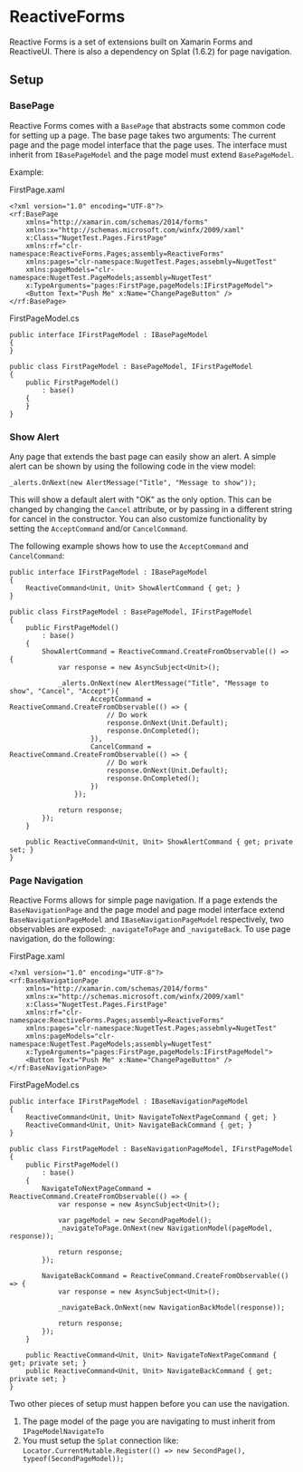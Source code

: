 # ReactiveForms

Reactive Forms is a set of extensions built on Xamarin Forms and ReactiveUI. There is also a dependency on Splat (1.6.2) for page navigation.

## Setup

### BasePage

Reactive Forms comes with a `BasePage` that abstracts some common code for setting up a page. The base page takes two arguments: The current page and the page model interface that the page uses. The interface must inherit from `IBasePageModel` and the page model must extend `BasePageModel`.

Example:

FirstPage.xaml
```
<?xml version="1.0" encoding="UTF-8"?>
<rf:BasePage 
	xmlns="http://xamarin.com/schemas/2014/forms" 
	xmlns:x="http://schemas.microsoft.com/winfx/2009/xaml" 
	x:Class="NugetTest.Pages.FirstPage"
	xmlns:rf="clr-namespace:ReactiveForms.Pages;assembly=ReactiveForms"
	xmlns:pages="clr-namespace:NugetTest.Pages;assebmly=NugetTest"
	xmlns:pageModels="clr-namespace:NugetTest.PageModels;assembly=NugetTest"
	x:TypeArguments="pages:FirstPage,pageModels:IFirstPageModel">
	<Button Text="Push Me" x:Name="ChangePageButton" />
</rf:BasePage>
```

FirstPageModel.cs
```
public interface IFirstPageModel : IBasePageModel
{
}

public class FirstPageModel : BasePageModel, IFirstPageModel
{
	public FirstPageModel()
		: base()
	{
	}
}
```

### Show Alert

Any page that extends the bast page can easily show an alert. A simple alert can be shown by using the following code in the view model:

```
_alerts.OnNext(new AlertMessage("Title", "Message to show"));
```

This will show a default alert with "OK" as the only option. This can be changed by changing the `Cancel` attribute, or by passing in a different string for cancel in the constructor. You can also customize functionality by setting the `AcceptCommand` and/or `CancelCommand`.

The following example shows how to use the `AcceptCommand` and `CancelCommand`:

```
public interface IFirstPageModel : IBasePageModel
{
	ReactiveCommand<Unit, Unit> ShowAlertCommand { get; }
}

public class FirstPageModel : BasePageModel, IFirstPageModel
{
	public FirstPageModel()
		: base()
	{
		ShowAlertCommand = ReactiveCommand.CreateFromObservable(() => {
			var response = new AsyncSubject<Unit>();

			_alerts.OnNext(new AlertMessage("Title", "Message to show", "Cancel", "Accept"){
					AcceptCommand = ReactiveCommand.CreateFromObservable(() => {
						// Do work
						response.OnNext(Unit.Default);
						response.OnCompleted();
					}),
					CancelCommand = ReactiveCommand.CreateFromObservable(() => {
						// Do work
						response.OnNext(Unit.Default);
						response.OnCompleted();
					})
				});

			return response;
		});
	}

	public ReactiveCommand<Unit, Unit> ShowAlertCommand { get; private set; }
}

```

### Page Navigation

Reactive Forms allows for simple page navigation. If a page extends the `BaseNavigationPage` and the page model and page model interface extend `BaseNavigationPageModel` and `IBaseNavigationPageModel` respectively, two observables are exposed: `_navigateToPage` and `_navigateBack`.  To use page navigation, do the following:

FirstPage.xaml
```
<?xml version="1.0" encoding="UTF-8"?>
<rf:BaseNavigationPage 
	xmlns="http://xamarin.com/schemas/2014/forms" 
	xmlns:x="http://schemas.microsoft.com/winfx/2009/xaml" 
	x:Class="NugetTest.Pages.FirstPage"
	xmlns:rf="clr-namespace:ReactiveForms.Pages;assembly=ReactiveForms"
	xmlns:pages="clr-namespace:NugetTest.Pages;assebmly=NugetTest"
	xmlns:pageModels="clr-namespace:NugetTest.PageModels;assembly=NugetTest"
	x:TypeArguments="pages:FirstPage,pageModels:IFirstPageModel">
	<Button Text="Push Me" x:Name="ChangePageButton" />
</rf:BaseNavigationPage>
```

FirstPageModel.cs
```
public interface IFirstPageModel : IBaseNavigationPageModel
{
	ReactiveCommand<Unit, Unit> NavigateToNextPageCommand { get; }
	ReactiveCommand<Unit, Unit> NavigateBackCommand { get; }
}

public class FirstPageModel : BaseNavigationPageModel, IFirstPageModel
{
	public FirstPageModel()
		: base()
	{
		NavigateToNextPageCommand = ReactiveCommand.CreateFromObservable(() => {
			var response = new AsyncSubject<Unit>();

			var pageModel = new SecondPageModel();
			_navigateToPage.OnNext(new NavigationModel(pageModel, response));

			return response;
		});

		NavigateBackCommand = ReactiveCommand.CreateFromObservable(() => {
			var response = new AsyncSubject<Unit>();

			_navigateBack.OnNext(new NavigationBackModel(response));

			return response;
		});
	}

	public ReactiveCommand<Unit, Unit> NavigateToNextPageCommand { get; private set; }
	public ReactiveCommand<Unit, Unit> NavigateBackCommand { get; private set; }
}
```

Two other pieces of setup must happen before you can use the navigation.

1. The page model of the page you are navigating to must inherit from `IPageModelNavigateTo`
2. You must setup the `Splat` connection like: `Locator.CurrentMutable.Register(() => new SecondPage(), typeof(SecondPageModel));`

